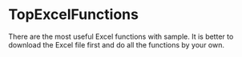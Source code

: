# TopExcelFunctions
There are the most useful Excel functions with sample.
It is better to download the Excel file first and do all the functions by your own.
